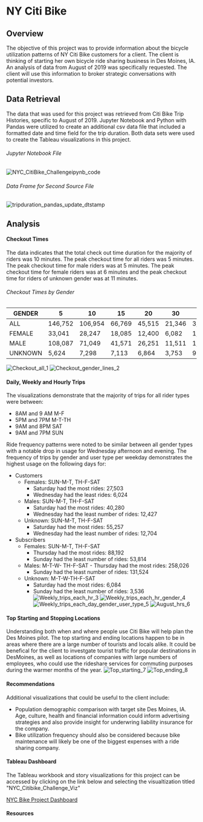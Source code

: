 # NY Citi Bike 
## Overview
The objective of this project was to provide information about the bicycle utilization patterns of NY Citi Bike customers for a client. The client is thinking of starting her own bicycle ride sharing business in Des Moines, IA. An analysis of data from August of 2019 was  specifically requested. The client will use this information to broker strategic conversations with potential investors. 
## Data Retrieval
The data that was used for this project was retrieved from Citi Bike Trip Histories, specific to August of 2019. Jupyter Notebook and Python with Pandas were utilized to create an additional csv data file that included a formatted date and time field for the trip duration. Both data sets were used to create the Tableau visualizations in this project. 
###### Jupyter Notebook File
![NYC_CitiBike_Challengeipynb_code](https://github.com/LleeMcD/bikesharing/blob/main/Resources/NYC_CitiBike_Challengeipynb_code.png)
###### Data Frame for Second Source File
![tripduration_pandas_update_dtstamp](https://github.com/LleeMcD/bikesharing/blob/main/Resources/tripduration_pandas_update_dtstamp.png)
## Analysis
#### Checkout Times
The data indicates that the total check out time duration for the majority of riders was 10 minutes. The peak checkout time for all riders was 5 minutes. The peak checkout time for male riders was at 5 minutes. The peak checkout time for female riders was at 6 minutes and the peak checkout time for riders of unknown gender was at 11 minutes.
###### Checkout Times by Gender

| GENDER  | 5        | 10      | 15     | 20     | 30     | 45     | 59     |
|---------|----------|---------|--------|--------|--------|--------|--------|
| ALL     | 146,752  | 106,954 | 66,769 | 45,515 | 21,346 | 3,858  | 1,122  |
| FEMALE  | 33,041   | 28,247  | 18,085 | 12,400 | 6,082  | 1,049  | 347    |
| MALE    | 108,087  | 71,049  | 41,571 | 26,251 | 11,511 | 1,898  | 413    |
| UNKNOWN | 5,624    | 7,298   | 7,113  | 6,864  | 3,753  | 911    | 362    |

![Checkout_all_1](https://github.com/LleeMcD/bikesharing/blob/main/Resources/Checkout_all_1.png)
![Checkout_gender_lines_2](https://github.com/LleeMcD/bikesharing/blob/main/Resources/Checkout_gender_lines_2.png)
#### Daily, Weekly  and Hourly Trips
The visualizations demonstrate that the majority of trips for all rider types were between:
- 8AM and 9 AM M-F
- 5PM and 7PM M-T-TH
- 9AM and 8PM SAT
- 9AM and 7PM SUN

Ride frequency patterns were noted to be similar between all gender types with a notable drop in usage for Wednesday afternoon and evening.
The frequency of trips by gender and user type per weekday demonstrates the highest usage on the following days for:
- Customers
  - Females: SUN-M-T, TH-F-SAT 
    - Saturday had the most rides: 27,503
    - Wednesday had the least rides: 6,024
  - Males: SUN-M-T, TH-F-SAT
	  - Saturday had the most rides: 40,280
    - Wednesday had the least number of rides: 12,427
  - Unknown: SUN-M-T, TH-F-SAT
	  - Saturday had the most rides: 55,257
    - Wednesday had the least number of rides: 12,704
- Subscribers
  -  Females: SUN-M-T, TH-F-SAT 
      - Thursday had the most rides: 88,192
      - Sunday had the least number of rides: 53,814
  - Males: M-T-W- TH-F-SAT
	    - Thursday had the most rides: 258,026
      - Sunday had the least number of rides: 131,524
   - Unknown: M-T-W-TH-F-SAT
	    - Saturday had the most rides: 6,084
      - Sunday had the least number of rides: 3,536
![Weekly_trips_each_hr_3](https://github.com/LleeMcD/bikesharing/blob/main/Resources/Weekly_trips_each_hr_3.png)
![Weekly_trips_each_hr_gender_4](https://github.com/LleeMcD/bikesharing/blob/main/Resources/Weekly_trips_each_hr_gender_4.png)
![Weekly_trips_each_day_gender_user_type_5](https://github.com/LleeMcD/bikesharing/blob/main/Resources/Weekly_trips_each_day_gender_user_type_5.png)
![August_hrs_6](https://github.com/LleeMcD/bikesharing/blob/main/Resources/August_hrs_6.png)
#### Top Starting and Stopping Locations
Understanding both when and where people use Citi Bike will help plan the Des Moines pilot. The top starting and ending locations happen to be in areas where there are a large number of tourists and locals alike. It could be benefical for the client to investgate tourist traffic for popular destinations in DesMoines, as well as locations of companies with large numbers of employees, who could use the rideshare services for commuting purposes during the warmer months of the year.
![Top_starting_7](https://github.com/LleeMcD/bikesharing/blob/main/Resources/Top_starting_7.png)
![Top_ending_8](https://github.com/LleeMcD/bikesharing/blob/main/Resources/Top_ending_8.png)
#### Recommendations
Additional visualizations that could be useful to the client include:
- Population demographic comparison with target site Des Moines, IA. Age, culture, health and financial information could inform advertising strategies and also provide insight for underwring liability insurance for the company.
- Bike utilization frequency should also be considered because bike maintenance will likely be one of the biggest expenses with a ride sharing company. 

#### Tableau Dashboard 
The Tableau workbook and story visualizations for this project can be accessed by clicking on the link below and selecting the visualtization titled "NYC_Citibike_Challenge_Viz"


[NYC Bike Project Dashboard](https://public.tableau.com/app/profile/lleemcd8694)

#### Resources

